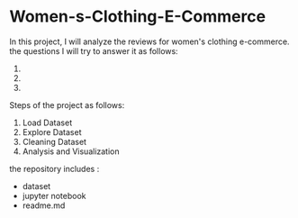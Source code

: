# Women-s-Clothing-E-Commerce

In this project, I will analyze the reviews for women's clothing e-commerce.
the questions I will try to answer it as follows:
<ol>
  <li></li>
  <li></li>
  <li></li>
</ol>
Steps of the project as follows:
 <ol>
   <li>Load Dataset</li>
   <li>Explore Dataset</li>
   <li>Cleaning Dataset</li>
   <li>Analysis and Visualization</li>
  </ol>
  
  the repository includes :
  <ul>
   <li>dataset</li>
   <li>jupyter notebook</li>
   <li>readme.md</li>
  </ul>

